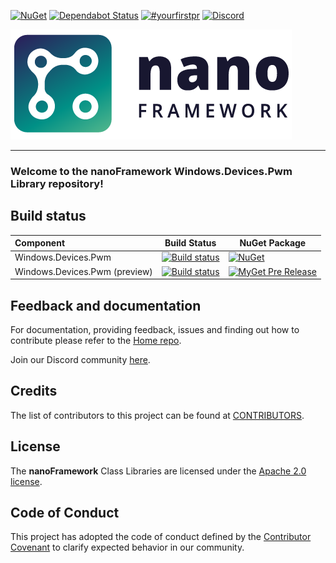 [![NuGet](https://img.shields.io/nuget/dt/nanoFramework.Windows.Devices.Pwm.svg)]() [![Dependabot Status](https://api.dependabot.com/badges/status?host=github&repo=nanoframework/lib-Windows.Devices.Pwm)](https://dependabot.com) [![#yourfirstpr](https://img.shields.io/badge/first--timers--only-friendly-blue.svg)](https://github.com/nanoframework/Home/blob/master/CONTRIBUTING.md) [![Discord](https://img.shields.io/discord/478725473862549535.svg)](https://discord.gg/gCyBu8T)


![nanoFramework logo](https://github.com/nanoframework/Home/blob/master/resources/logo/nanoFramework-repo-logo.png)

-----

### Welcome to the **nanoFramework** Windows.Devices.Pwm Library repository!


## Build status

| Component | Build Status | NuGet Package |
|:-|---|---|
| Windows.Devices.Pwm | [![Build status](https://ci.appveyor.com/api/projects/status/3i6mwyv12tlapuyr?svg=true)](https://ci.appveyor.com/project/nfbot/lib-windows-devices-pwm) | [![NuGet](https://img.shields.io/nuget/vpre/nanoFramework.Windows.Devices.Pwm.svg)](https://www.nuget.org/packages/nanoFramework.Windows.Devices.Pwm/)  |
| Windows.Devices.Pwm (preview) | [![Build status](https://ci.appveyor.com/api/projects/status/3i6mwyv12tlapuyr/branch/develop?svg=true)](https://ci.appveyor.com/project/nfbot/lib-windows-devices-pwm/branch/develop) | [![MyGet Pre Release](https://img.shields.io/myget/nanoframework-dev/vpre/nanoFramework.Windows.Devices.Pwm.svg)](https://www.myget.org/feed/nanoframework-dev/package/nuget/nanoFramework.Windows.Devices.Pwm) |


## Feedback and documentation

For documentation, providing feedback, issues and finding out how to contribute please refer to the [Home repo](https://github.com/nanoframework/Home).

Join our Discord community [here](https://discord.gg/gCyBu8T).


## Credits

The list of contributors to this project can be found at [CONTRIBUTORS](https://github.com/nanoframework/Home/blob/master/CONTRIBUTORS.md).


## License

The **nanoFramework** Class Libraries are licensed under the [Apache 2.0 license](http://www.apache.org/licenses/LICENSE-2.0).


## Code of Conduct
This project has adopted the code of conduct defined by the [Contributor Covenant](http://contributor-covenant.org/)
to clarify expected behavior in our community.
